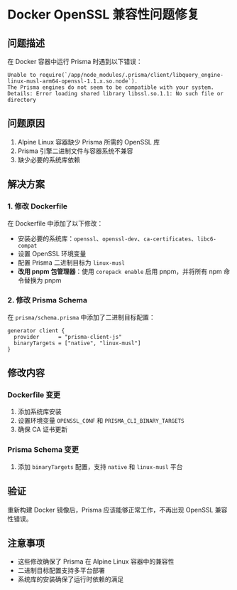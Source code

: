 # Docker OpenSSL 兼容性问题修复

## 问题描述

在 Docker 容器中运行 Prisma 时遇到以下错误：

```
Unable to require(`/app/node_modules/.prisma/client/libquery_engine-linux-musl-arm64-openssl-1.1.x.so.node`).
The Prisma engines do not seem to be compatible with your system.
Details: Error loading shared library libssl.so.1.1: No such file or directory
```

## 问题原因

1. Alpine Linux 容器缺少 Prisma 所需的 OpenSSL 库
2. Prisma 引擎二进制文件与容器系统不兼容
3. 缺少必要的系统库依赖

## 解决方案

### 1. 修改 Dockerfile

在 Dockerfile 中添加了以下修改：

- 安装必要的系统库：`openssl`、`openssl-dev`、`ca-certificates`、`libc6-compat`
- 设置 OpenSSL 环境变量
- 配置 Prisma 二进制目标为 `linux-musl`
- **改用 pnpm 包管理器**：使用 `corepack enable` 启用 pnpm，并将所有 npm 命令替换为 pnpm

### 2. 修改 Prisma Schema

在 `prisma/schema.prisma` 中添加了二进制目标配置：

```prisma
generator client {
  provider      = "prisma-client-js"
  binaryTargets = ["native", "linux-musl"]
}
```

## 修改内容

### Dockerfile 变更

1. 添加系统库安装
2. 设置环境变量 `OPENSSL_CONF` 和 `PRISMA_CLI_BINARY_TARGETS`
3. 确保 CA 证书更新

### Prisma Schema 变更

1. 添加 `binaryTargets` 配置，支持 `native` 和 `linux-musl` 平台

## 验证

重新构建 Docker 镜像后，Prisma 应该能够正常工作，不再出现 OpenSSL 兼容性错误。

## 注意事项

- 这些修改确保了 Prisma 在 Alpine Linux 容器中的兼容性
- 二进制目标配置支持多平台部署
- 系统库的安装确保了运行时依赖的满足